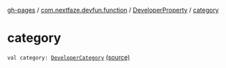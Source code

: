 [gh-pages](../../index.md) / [com.nextfaze.devfun.function](../index.md) / [DeveloperProperty](index.md) / [category](./category.md)

# category

`val category: `[`DeveloperCategory`](../../com.nextfaze.devfun.category/-developer-category/index.md) [(source)](https://github.com/NextFaze/dev-fun/tree/master/devfun-annotations/src/main/java/com/nextfaze/devfun/function/DeveloperProperty.kt#L37)